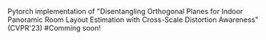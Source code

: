 Pytorch implementation of "Disentangling Orthogonal Planes for Indoor Panoramic Room Layout Estimation with Cross-Scale Distortion Awareness" (CVPR'23)
#Comming soon!

